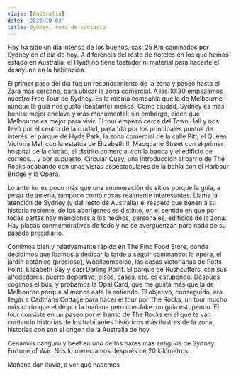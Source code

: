 ```yaml
---
viaje: [Australia]
date: '2018-10-03'
title: Sydney, toma de contacto
---
```

Hoy ha sido un día intenso de los buenos, casi 25 Km caminados por Sydney en el día de hoy. A diferencia del resto de hoteles en los que hemos estado en Australia, el Hyatt no tiene tostador ni material para hacerte el desayuno en la habitación. 

El primer paso del día fue un reconocimiento de la zona y paseo hasta el Zara más cercano, para ubicar la zona comercial. A las 10:30 empezamos nuestro Free Tour de Sydney. Es la misma compañía que la de Melbourne, aunque la guía nos gustó (bastante) menos. Como ciudad, Sydney es más bonita: mejor enclave y más monumental; sin embargo, dicen que Melbourne es mejor para vivir. El tour empezó cerca del Town Hall y nos llevó por el centro de la ciudad, pasando por los principales puntos de interés: el parque de Hyde Park, la zona comercial de la calle Pitt, el Queen Victoria Mall con la estatua de Elizabeth II, Macquarie Street con el primer hospital de la ciudad, el distrito comercial con la banca y el edificio de correos... y por supuesto, Circular Quay, una introducción al barrio de The Rocks acabando con unas vistas espectaculares de la bahía con el Harbour Bridge y la Ópera.

Lo anterior es poco más que una enumeración de sitios porque la guía, a pesar de amena, tampoco contó cosas realmente interesantes. Llama la atención de Sydney (y del resto de Australia) el respeto que tienen a su historia reciente, de los aborígenes es distinto, en el sentido en que por todas partes hay menciones a los hechos, personajes, edificios de la zona. Hay placas conmemorativas de todo y no se avergüenzan para nada de su pasado presidiario.

Comimos bien y relativamente rápido en The Find Food Store, donde decidimos que íbamos a dedicar la tarde a seguir caminando: la ópera, el jardín botánico (precioso), Woolloomooloo, las casas victorianas de Potts Point, Elizabeth Bay y casi Darling Point. El parque de Rushcutters, con sus alrededores, puerto deportivo, pisos, casas, etc. es estupendo. Después cogimos el bus, y probamos la Opal Card, que me gusta más que la de Melbourne porque al menos esta la entiendo. El objetivo, conseguido, era llegar a Cadmans Cottage para hacer el tour por The Rocks, un tour mucho más corto que el de por la mañana pero con Jake: un guía estupendo. El tour consiste en un paseo por el barrio de The Rocks en el que te van contando historias de los habitantes históricos más ilustres de la zona, historias con son el origen de la Australia de hoy.

Cenamos canguro y beef en uno de los bares más antiguos de Sydney: Fortune of War. Nos lo merecíamos después de 20 kilómetros.

Mañana dan lluvia, a ver qué hacemos